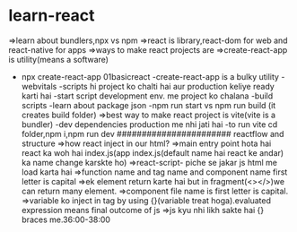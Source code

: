 # learn-react

=>learn about bundlers,npx vs npm
=>react is library,react-dom for web and react-native for apps
=>ways to make react projects are
=>create-react-app is utility(means a software)

- npx create-react-app 01basicreact
  -create-react-app is a bulky utility
  -webvitals
  -scripts hi project ko chalti hai aur production keliye ready karti hai
  -start script development env. me project ko chalana
  -build scripts
  -learn about package json
  -npm run start vs npm run build (it creates build folder)
  =>best way to make react project is vite(vite is a bundler)
  -dev dependencies production me nhi jati hai
  -to run vite cd folder,npm i,npm run dev
  #######################
  reactflow and structure
  =>how react inject in our html?
  =>main entry point hota hai react ka woh hai index.js(app index.js(default name hai react ke andar) ka name change karskte ho)
  =>react-script- piche se jakar js html me load karta hai
=>function name and tag name and component name first letter is capital
=>ek element return karte hai but in fragment(<></>)we can return many element.
=>component file name is first letter is capital.
=>variable ko inject in tag by using {}(variable treat hoga).evaluated expression means final outcome of js
=>js kyu nhi likh sakte hai {} braces me.36:00-38:00
